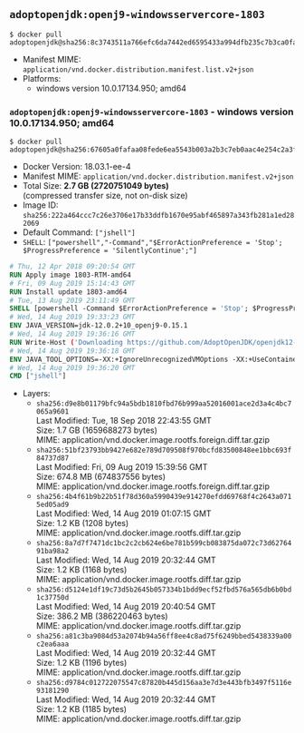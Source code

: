 ## `adoptopenjdk:openj9-windowsservercore-1803`

```console
$ docker pull adoptopenjdk@sha256:8c3743511a766efc6da7442ed6595433a994dfb235c7b3ca0fac7a80c268c43f
```

-	Manifest MIME: `application/vnd.docker.distribution.manifest.list.v2+json`
-	Platforms:
	-	windows version 10.0.17134.950; amd64

### `adoptopenjdk:openj9-windowsservercore-1803` - windows version 10.0.17134.950; amd64

```console
$ docker pull adoptopenjdk@sha256:67605a0fafaa08fede6ea5543b003a2b3c7eb0aac4e254c2a3f58223824931cc
```

-	Docker Version: 18.03.1-ee-4
-	Manifest MIME: `application/vnd.docker.distribution.manifest.v2+json`
-	Total Size: **2.7 GB (2720751049 bytes)**  
	(compressed transfer size, not on-disk size)
-	Image ID: `sha256:222a464ccc7c26e3706e17b33ddfb1670e95abf465897a343fb281a1ed282069`
-	Default Command: `["jshell"]`
-	`SHELL`: `["powershell","-Command","$ErrorActionPreference = 'Stop'; $ProgressPreference = 'SilentlyContinue';"]`

```dockerfile
# Thu, 12 Apr 2018 09:20:54 GMT
RUN Apply image 1803-RTM-amd64
# Fri, 09 Aug 2019 15:14:43 GMT
RUN Install update 1803-amd64
# Tue, 13 Aug 2019 23:11:49 GMT
SHELL [powershell -Command $ErrorActionPreference = 'Stop'; $ProgressPreference = 'SilentlyContinue';]
# Wed, 14 Aug 2019 19:33:23 GMT
ENV JAVA_VERSION=jdk-12.0.2+10_openj9-0.15.1
# Wed, 14 Aug 2019 19:36:16 GMT
RUN Write-Host ('Downloading https://github.com/AdoptOpenJDK/openjdk12-binaries/releases/download/jdk-12.0.2%2B10_openj9-0.15.1/OpenJDK12U-jdk_x64_windows_openj9_12.0.2_10_openj9-0.15.1.msi ...');         [Net.ServicePointManager]::SecurityProtocol = [Net.SecurityProtocolType]::Tls12;         wget https://github.com/AdoptOpenJDK/openjdk12-binaries/releases/download/jdk-12.0.2%2B10_openj9-0.15.1/OpenJDK12U-jdk_x64_windows_openj9_12.0.2_10_openj9-0.15.1.msi -O 'openjdk.msi';         Write-Host ('Verifying sha256 (bed92b96dfe04679587b1cd5a41dbd14e6ff5a599977a3399bdd694b8a5bb223) ...');         if ((Get-FileHash openjdk.msi -Algorithm sha256).Hash -ne 'bed92b96dfe04679587b1cd5a41dbd14e6ff5a599977a3399bdd694b8a5bb223') {                 Write-Host 'FAILED!';                 exit 1;         };                 New-Item -ItemType Directory -Path C:\temp | Out-Null;                 Write-Host 'Installing using MSI ...';         Start-Process -FilePath "msiexec.exe" -ArgumentList '/i', 'openjdk.msi', '/L*V', 'C:\temp\OpenJDK.log',         '/quiet', 'ADDLOCAL=FeatureEnvironment,FeatureJarFileRunWith,FeatureJavaHome' -Wait -Passthru;         Write-Host 'Removing openjdk.msi ...';         Remove-Item openjdk.msi -Force;         Remove-Item -Path C:\temp -Recurse | Out-Null;
# Wed, 14 Aug 2019 19:36:18 GMT
ENV JAVA_TOOL_OPTIONS=-XX:+IgnoreUnrecognizedVMOptions -XX:+UseContainerSupport -XX:+IdleTuningCompactOnIdle -XX:+IdleTuningGcOnIdle
# Wed, 14 Aug 2019 19:36:20 GMT
CMD ["jshell"]
```

-	Layers:
	-	`sha256:d9e8b01179bfc94a5bdb1810fbd76b999aa52016001ace2d3a4c4bc7065a9601`  
		Last Modified: Tue, 18 Sep 2018 22:43:55 GMT  
		Size: 1.7 GB (1659688273 bytes)  
		MIME: application/vnd.docker.image.rootfs.foreign.diff.tar.gzip
	-	`sha256:51bf23793bb9427e682e789d709508f970bcfd83500848ee1bbc693f84737d87`  
		Last Modified: Fri, 09 Aug 2019 15:39:56 GMT  
		Size: 674.8 MB (674837556 bytes)  
		MIME: application/vnd.docker.image.rootfs.foreign.diff.tar.gzip
	-	`sha256:4b4f61b9b22b51f78d360a5990439e914270efdd69768f4c2643a0715ed05ad9`  
		Last Modified: Wed, 14 Aug 2019 01:07:15 GMT  
		Size: 1.2 KB (1208 bytes)  
		MIME: application/vnd.docker.image.rootfs.diff.tar.gzip
	-	`sha256:8a7d7f7471dc1bc2c2cb624e6be781b599cb083875da072c73d6276491ba98a2`  
		Last Modified: Wed, 14 Aug 2019 20:32:44 GMT  
		Size: 1.2 KB (1168 bytes)  
		MIME: application/vnd.docker.image.rootfs.diff.tar.gzip
	-	`sha256:d5124e1df19c73d5b2645b057334b1bdd9ecf52fbd576a565db6b0bd1c37750d`  
		Last Modified: Wed, 14 Aug 2019 20:40:54 GMT  
		Size: 386.2 MB (386220463 bytes)  
		MIME: application/vnd.docker.image.rootfs.diff.tar.gzip
	-	`sha256:a81c3ba9084d53a2074b94a56ff8ee4c8ad75f6249bbed5438339a00c2ea6aaa`  
		Last Modified: Wed, 14 Aug 2019 20:32:44 GMT  
		Size: 1.2 KB (1196 bytes)  
		MIME: application/vnd.docker.image.rootfs.diff.tar.gzip
	-	`sha256:d9784c012722075547c87820b445d156aa3e7d3e443bfb3497f5116e93181290`  
		Last Modified: Wed, 14 Aug 2019 20:32:44 GMT  
		Size: 1.2 KB (1185 bytes)  
		MIME: application/vnd.docker.image.rootfs.diff.tar.gzip
